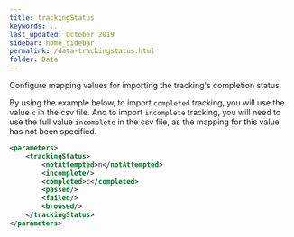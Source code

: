 ```yaml
---
title: trackingStatus
keywords: ...
last_updated: October 2019
sidebar: home_sidebar
permalink: /data-trackingstatus.html
folder: Data
---
```


Configure mapping values for importing the tracking's completion status.

By using the example below, to import `completed` tracking, you will use the value `c` in the csv file. And to import `incomplete` tracking, you will need to use the full value `incomplete` in the csv file, as the mapping for this value has not been specified.

```xml
<parameters>
    <trackingStatus>
        <notAttempted>n</notAttempted>
        <incomplete/>
        <completed>c</completed>
        <passed/>
        <failed/>
        <browsed/>
    </trackingStatus>
</parameters>
```
